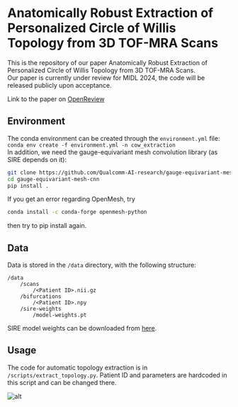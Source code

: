 # Anatomically Robust Extraction of Personalized Circle of Willis Topology from 3D TOF-MRA Scans

This is the repository of our paper Anatomically Robust Extraction of Personalized Circle of Willis Topology from 3D TOF-MRA Scans.\
Our paper is currently under review for MIDL 2024, the code will be released publicly upon acceptance.

Link to the paper on [OpenReview](<https://openreview.net/forum?id=Qop6HhcS0g&referrer=%5BAuthor%20Console%5D(%2Fgroup%3Fid%3DMIDL.io%2F2024%2FConference%2FAuthors%23your-submissions>)

## Environment
The conda environment can be created through the `environment.yml` file:\
`conda env create -f environment.yml -n cow_extraction`\
In addition, we need the gauge-equivariant mesh convolution library (as SIRE depends on it):
```bash
git clone https://github.com/Qualcomm-AI-research/gauge-equivariant-mesh-cnn.git
cd gauge-equivariant-mesh-cnn
pip install .
```
If you get an error regarding OpenMesh, try
```bash
conda install -c conda-forge openmesh-python
```
then try to pip install again.

## Data
Data is stored in the `/data` directory, with the following structure:
```
/data
    /scans
        /<Patient ID>.nii.gz
    /bifurcations
        /<Patient ID>.npy
    /sire-weights
        /model-weights.pt
```
SIRE model weights can be downloaded from [here](https://surfdrive.surf.nl/files/index.php/s/wmQLFBQkFNVWAyQ).

## Usage
The code for automatic topology extraction is in `/scripts/extract_topology.py`. Patient ID and parameters are hardcoded in this script and can be changed there.

![alt](/CoW_Topology_Extraction/method.png)
